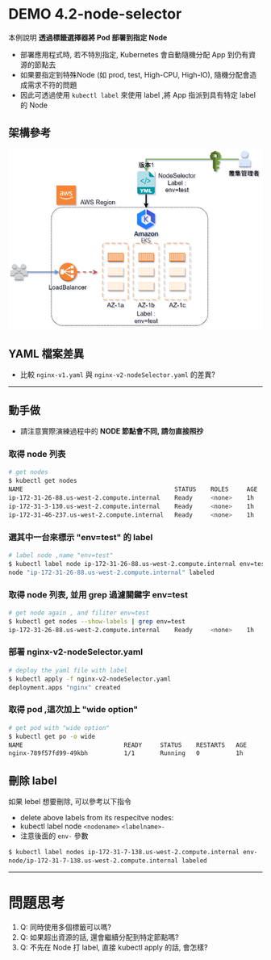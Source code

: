 # DEMO 4.2-node-selector

本例說明 **透過標籤選擇器將 Pod 部署到指定 Node**

-  部署應用程式時, 若不特別指定, Kubernetes 會自動隨機分配 App 到仍有資源的節點去
-  如果要指定到特殊Node (如 prod, test, High-CPU, High-IO), 隨機分配會造成需求不符的問題
-  因此可透過使用 `kubectl label` 來使用 label ,將 App 指派到具有特定 label 的 Node


## 架構參考

![](node-selector.png)


## YAML 檔案差異

-  比較 `nginx-v1.yaml` 與 `nginx-v2-nodeSelector.yaml` 的差異?

---
## 動手做

-  請注意實際演練過程中的 **NODE 節點會不同, 請勿直接照抄**

### 取得 node 列表
```bash
# get nodes
$ kubectl get nodes
NAME                                          STATUS    ROLES     AGE       VERSION
ip-172-31-26-88.us-west-2.compute.internal    Ready     <none>    1h        v1.10.3
ip-172-31-3-130.us-west-2.compute.internal    Ready     <none>    1h        v1.10.3
ip-172-31-46-237.us-west-2.compute.internal   Ready     <none>    1h        v1.10.3
```

### 選其中一台來標示 "env=test" 的 label
```bash
# label node ,name "env=test"
$ kubectl label node ip-172-31-26-88.us-west-2.compute.internal env=test
node "ip-172-31-26-88.us-west-2.compute.internal" labeled
```

### 取得 node 列表, 並用 grep 過濾關鍵字 env=test
```bash
# get node again , and filiter env=test
$ kubectl get nodes --show-labels | grep env=test
ip-172-31-26-88.us-west-2.compute.internal    Ready     <none>    1h        v1.10.3   asgnode=true,beta.kubernetes.io/arch=amd64,beta.kubernetes.io/instance-type=t2.medium,beta.kubernetes.io/os=linux,env=test,failure-domain.beta.kubernetes.io/region=us-west-2,failure-domain.beta.kubernetes.io/zone=us-west-2b,kubernetes.io/hostname=ip-172-31-26-88.us-west-2.compute.internal
```

### 部署 nginx-v2-nodeSelector.yaml
```bash
# deploy the yaml file with label  
$ kubectl apply -f nginx-v2-nodeSelector.yaml
deployment.apps "nginx" created
```


### 取得 pod ,這次加上 "wide option"
```bash
# get pod with "wide option"
$ kubectl get po -o wide
NAME                            READY     STATUS    RESTARTS   AGE       IP              NODE
nginx-789f57fd99-49kbh          1/1       Running   0          1h        172.31.24.95    ip-172-31-26-88.us-west-2.compute.internal
```


## 刪除 label

如果 lebel 想要刪除, 可以參考以下指令

-  delete above labels from its respecitve nodes:
-  kubectl label node `<nodename>` `<labelname>-`
-  注意後面的 `env-` 參數

```bash
$ kubectl label nodes ip-172-31-7-138.us-west-2.compute.internal env-
node/ip-172-31-7-138.us-west-2.compute.internal labeled
```

---
# 問題思考

1.  Q: 同時使用多個標籤可以嗎?
2.  Q: 如果超出資源的話, 還會繼續分配到特定節點嗎?
3.  Q: 不先在 Node 打 label, 直接 kubectl apply 的話, 會怎樣?
